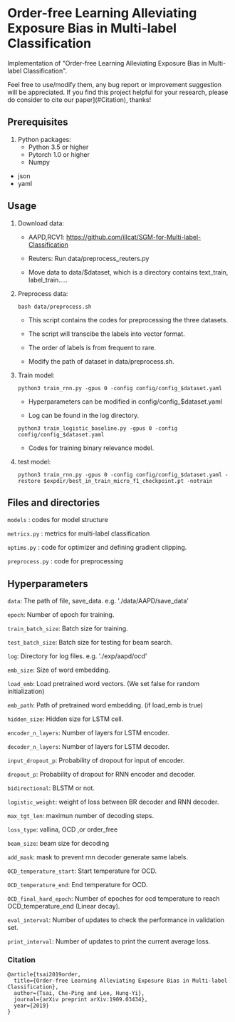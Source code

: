# Order-free Learning Alleviating Exposure Bias in Multi-label Classification
Implementation of "Order-free Learning Alleviating Exposure Bias in Multi-label Classification". 

Feel free to use/modify them, any bug report or improvement suggestion will be appreciated. If you find this project helpful for your research, please do consider to cite our paper](#Citation), thanks!

## Prerequisites

1. Python packages:
	- Python 3.5 or higher
	- Pytorch 1.0 or higher
	- Numpy
  - json
  - yaml
  
## Usage

1. Download data:
	
	- AAPD,RCV1: https://github.com/illcat/SGM-for-Multi-label-Classification
  
 	- Reuters: Run data/preprocess_reuters.py
  
  	- Move data to data/$dataset, which is a directory contains text_train, label_train.....

2. Preprocess data:

	```
	bash data/preprocess.sh
	```

	- This script contains the codes for preprocessing the three datasets.
  
  	- The script will transcibe the labels into vector format.
  
  	- The order of labels is from frequent to rare.
	
	- Modify the path of dataset in data/preprocess.sh.

3. Train model:

	```
	python3 train_rnn.py -gpus 0 -config config/config_$dataset.yaml
	```

	- Hyperparameters can be modified in config/config_$dataset.yaml
	
	- Log can be found in the log directory.
	
	```
	python3 train_logistic_baseline.py -gpus 0 -config config/config_$dataset.yaml
	```

	- Codes for training binary relevance model.

4. test model:

	```
	python3 train_rnn.py -gpus 0 -config config/config_$dataset.yaml -restore $expdir/best_in_train_micro_f1_checkpoint.pt -notrain
	```


## Files and directories

`models` : codes for model structure

`metrics.py` : metrics for multi-label classification

`optims.py` : code for optimizer and defining gradient clipping.

`preprocess.py` : code for preprocessing

## Hyperparameters

`data`:  The path of file, save_data. e.g. './data/AAPD/save_data'

`epoch`: Number  of epoch for training.

`train_batch_size`: Batch size for training.

`test_batch_size`: Batch size for testing for beam search.

`log`:  Directory for log files. e.g. './exp/aapd/ocd'

`emb_size`: Size of word embedding.

`load_emb`: Load pretrained word vectors. (We set false for random initialization)

`emb_path`: Path of pretrained word embedding. (if load_emb is true)

`hidden_size`: Hidden size for LSTM cell.

`encoder_n_layers`: Number of layers for LSTM encoder.

`decoder_n_layers`: Number of layers for LSTM decoder.

`input_dropout_p`: Probability of dropout for input of encoder.

`dropout_p`: Probability of dropout for RNN encoder and decoder.

`bidirectional`: BLSTM or not.

`logistic_weight`: weight of loss between BR decoder and RNN decoder.

`max_tgt_len`: maximun number of decoding steps.

`loss_type`: vallina, OCD  ,or order_free

`beam_size`: beam size for decoding

`add_mask`: mask to prevent rnn decoder generate same labels.

`OCD_temperature_start`: Start temperature for OCD.

`OCD_temperature_end`: End temperature for OCD.

`OCD_final_hard_epoch`: Number of epoches for ocd temperature to reach OCD_temperature_end (Linear decay).

`eval_interval`: Number of updates to check the performance in validation set.

`print_interval`: Number of updates to print the current average loss.

### Citation

```
@article{tsai2019order,
  title={Order-free Learning Alleviating Exposure Bias in Multi-label Classification},
  author={Tsai, Che-Ping and Lee, Hung-Yi},
  journal={arXiv preprint arXiv:1909.03434},
  year={2019}
}
```
